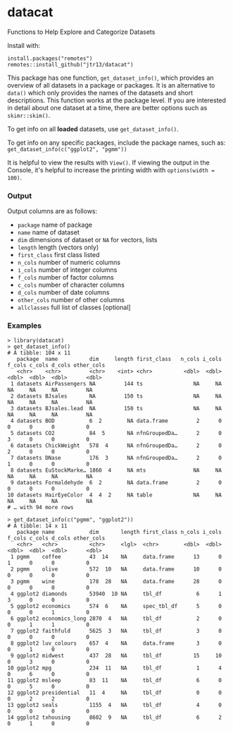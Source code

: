 # datacat
Functions to Help Explore and Categorize Datasets

Install with:
```
install.packages("remotes")
remotes::install_github("jtr13/datacat")
```

This package has one function, `get_dataset_info()`, which provides an overview of all datasets in a package or packages. It is an alternative to `data()` which only provides the names of the datasets and short descriptions. This function works at the package level. If you are interested in detail about one dataset at a time, there are better options such as `skimr::skim()`. 

To get info on all **loaded** datasets, use `get_dataset_info()`.

To get info on any specific packages, include the package names, such as:
`get_dataset_info(c("ggplot2", "pgmm"))`

It is helpful to view the results with `View()`. If viewing the output in the Console, it's helpful to increase the printing width with `options(width = 100)`.

### Output

Output columns are as follows:

* `package` name of package
* `name` name of dataset
* `dim` dimensions of dataset or `NA` for vectors, lists
* `length` length (vectors only)
* `first_class` first class listed
* `n_cols` number of numeric columns
* `i_cols` number of integer columns
* `f_cols` number of factor columns
* `c_cols` number of character columns
* `d_cols` number of date columns
* `other_cols` number of other columns
* `allclasses` full list of classes [optional]

### Examples

```
> library(datacat)
> get_dataset_info()
# A tibble: 104 x 11
   package  name          dim     length first_class   n_cols i_cols f_cols c_cols d_cols other_cols
   <chr>    <chr>         <chr>    <int> <chr>          <dbl>  <dbl>  <dbl>  <dbl>  <dbl>      <dbl>
 1 datasets AirPassengers NA         144 ts                NA     NA     NA     NA     NA         NA
 2 datasets BJsales       NA         150 ts                NA     NA     NA     NA     NA         NA
 3 datasets BJsales.lead  NA         150 ts                NA     NA     NA     NA     NA         NA
 4 datasets BOD           6  2        NA data.frame         2      0      0      0      0          0
 5 datasets CO2           84  5       NA nfnGroupedDa…      2      0      3      0      0          0
 6 datasets ChickWeight   578  4      NA nfnGroupedDa…      2      0      2      0      0          0
 7 datasets DNase         176  3      NA nfnGroupedDa…      2      0      1      0      0          0
 8 datasets EuStockMarke… 1860  4     NA mts               NA     NA     NA     NA     NA         NA
 9 datasets Formaldehyde  6  2        NA data.frame         2      0      0      0      0          0
10 datasets HairEyeColor  4  4  2     NA table             NA     NA     NA     NA     NA         NA
# … with 94 more rows
```


```
> get_dataset_info(c("pgmm", "ggplot2"))
# A tibble: 14 x 11
   package name           dim       length first_class n_cols i_cols f_cols c_cols d_cols other_cols
   <chr>   <chr>          <chr>     <lgl>  <chr>        <dbl>  <dbl>  <dbl>  <dbl>  <dbl>      <dbl>
 1 pgmm    coffee         43  14    NA     data.frame      13      0      1      0      0          0
 2 pgmm    olive          572  10   NA     data.frame      10      0      0      0      0          0
 3 pgmm    wine           178  28   NA     data.frame      28      0      0      0      0          0
 4 ggplot2 diamonds       53940  10 NA     tbl_df           6      1      3      0      0          0
 5 ggplot2 economics      574  6    NA     spec_tbl_df      5      0      0      0      1          0
 6 ggplot2 economics_long 2870  4   NA     tbl_df           2      0      0      1      1          0
 7 ggplot2 faithfuld      5625  3   NA     tbl_df           3      0      0      0      0          0
 8 ggplot2 luv_colours    657  4    NA     data.frame       3      0      0      1      0          0
 9 ggplot2 midwest        437  28   NA     tbl_df          15     10      0      3      0          0
10 ggplot2 mpg            234  11   NA     tbl_df           1      4      0      6      0          0
11 ggplot2 msleep         83  11    NA     tbl_df           6      0      0      5      0          0
12 ggplot2 presidential   11  4     NA     tbl_df           0      0      0      2      2          0
13 ggplot2 seals          1155  4   NA     tbl_df           4      0      0      0      0          0
14 ggplot2 txhousing      8602  9   NA     tbl_df           6      2      0      1      0          0
```


